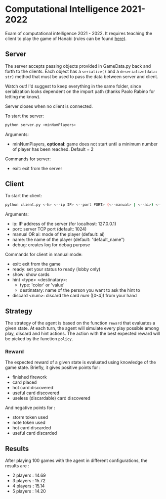 # Computational Intelligence 2021-2022

Exam of computational intelligence 2021 - 2022. It requires teaching the client to play the game of Hanabi (rules can be found [here](https://www.spillehulen.dk/media/102616/hanabi-card-game-rules.pdf)).

## Server

The server accepts passing objects provided in GameData.py back and forth to the clients.
Each object has a ```serialize()``` and a ```deserialize(data: str)``` method that must be used to pass the data between server and client.

Watch out! I'd suggest to keep everything in the same folder, since serialization looks dependent on the import path (thanks Paolo Rabino for letting me know).

Server closes when no client is connected.

To start the server:

```bash
python server.py <minNumPlayers>
```

Arguments:

+ minNumPlayers, __optional__: game does not start until a minimum number of player has been reached. Default = 2


Commands for server:

+ exit: exit from the server

## Client

To start the client:

```bash
python client.py <-h> <--ip IP> <--port PORT> (<--manual> | <--ai>) <--name NAME> <--debug>
```

Arguments:

+ ip: IP address of the server (for localhost: 127.0.0.1)
+ port: server TCP port (default: 1024)
+ manual OR ai: mode of the player (default: ai)
+ name: the name of the player (default: "default_name")
+ debug: creates log for debug purpose

Commands for client in manual mode:

+ exit: exit from the game
+ ready: set your status to ready (lobby only)
+ show: show cards
+ hint \<type> \<destinatary>:
  + type: 'color' or 'value'
  + destinatary: name of the person you want to ask the hint to
+ discard \<num>: discard the card *num* (\[0-4]) from your hand


## Strategy

The strategy of the agent is based on the function `reward` that evaluates a given state.
At each turn, the agent will simulate every play possible among play, discard and hint actions. The action with the best expected reward will be picked by the function `policy`.

### Reward

The expected reward of a given state is evaluated using knowledge of the game state. Briefly, it gives positive points for :
+ finished firework
+ card placed
+ hot card discovered
+ useful card discovered
+ useless (discardable) card discovered

And negative points for :
+ storm token used
+ note token used
+ hot card discarded
+ useful card discarded

## Results

After playing 100 games with the agent in different configurations, the results are :
+ 2 players : 14.69
+ 3 players : 15.72
+ 4 players : 15.14
+ 5 players : 14.20